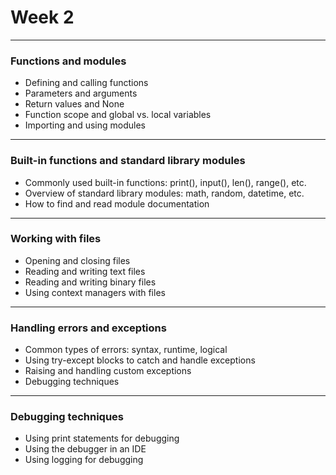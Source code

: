 # Week 2

---

### Functions and modules
- Defining and calling functions
- Parameters and arguments
- Return values and None
- Function scope and global vs. local variables
- Importing and using modules


---

### Built-in functions and standard library modules
- Commonly used built-in functions: print(), input(), len(), range(), etc.
- Overview of standard library modules: math, random, datetime, etc.
- How to find and read module documentation

---

### Working with files
- Opening and closing files
- Reading and writing text files
- Reading and writing binary files
- Using context managers with files

---

### Handling errors and exceptions
- Common types of errors: syntax, runtime, logical
- Using try-except blocks to catch and handle exceptions
- Raising and handling custom exceptions
- Debugging techniques

---

### Debugging techniques
- Using print statements for debugging
- Using the debugger in an IDE
- Using logging for debugging
